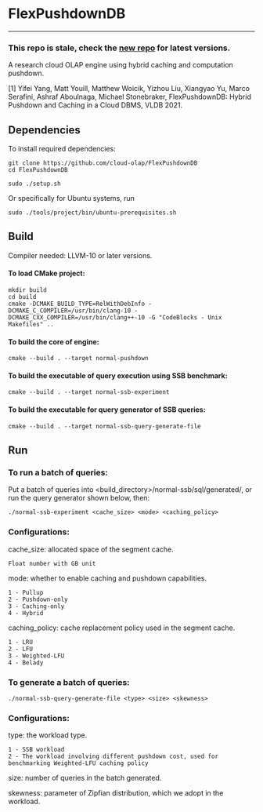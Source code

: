 # FlexPushdownDB

-----------------

### This repo is stale, check the [new repo](https://github.com/cloud-olap/FlexPushdownDB.git) for latest versions.

A research cloud OLAP engine using hybrid caching and computation pushdown.

[1] Yifei Yang, Matt Youill, Matthew Woicik, Yizhou Liu, Xiangyao Yu, Marco Serafini, Ashraf Aboulnaga, Michael Stonebraker, FlexPushdownDB: Hybrid Pushdown and Caching in a Cloud DBMS, VLDB 2021.

## Dependencies

To install required dependencies:

```
git clone https://github.com/cloud-olap/FlexPushdownDB
cd FlexPushdownDB
```

```
sudo ./setup.sh
```

Or specifically for Ubuntu systems, run
```
sudo ./tools/project/bin/ubuntu-prerequisites.sh
```

## Build

Compiler needed: LLVM-10 or later versions.

#### To load CMake project:

```
mkdir build
cd build
cmake -DCMAKE_BUILD_TYPE=RelWithDebInfo -DCMAKE_C_COMPILER=/usr/bin/clang-10 -DCMAKE_CXX_COMPILER=/usr/bin/clang++-10 -G "CodeBlocks - Unix Makefiles" ..
```

#### To build the core of engine:

```
cmake --build . --target normal-pushdown
```

#### To build the executable of query execution using SSB benchmark:

```
cmake --build . --target normal-ssb-experiment
```

#### To build the executable for query generator of SSB queries:

```
cmake --build . --target normal-ssb-query-generate-file
```

## Run

### To run a batch of queries:

Put a batch of queries into <build_directory>/normal-ssb/sql/generated/, or run the query generator shown below, then:

```
./normal-ssb-experiment <cache_size> <mode> <caching_policy>
```

### Configurations:

cache_size: allocated space of the segment cache.

```
Float number with GB unit
```

mode: whether to enable caching and pushdown capabilities.

```
1 - Pullup
2 - Pushdown-only
3 - Caching-only
4 - Hybrid
```

caching_policy: cache replacement policy used in the segment cache.

```
1 - LRU
2 - LFU
3 - Weighted-LFU
4 - Belady
```

### To generate a batch of queries:

```
./normal-ssb-query-generate-file <type> <size> <skewness>
```

### Configurations:

type: the workload type.

```
1 - SSB workload
2 - The workload involving different pushdown cost, used for benchmarking Weighted-LFU caching policy
```

size: number of queries in the batch generated.
  
skewness: parameter of Zipfian distribution, which we adopt in the workload.
